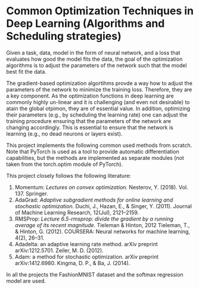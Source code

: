 # Common Optimization Techniques in Deep Learning (Algorithms and Scheduling strategies) 

Given a task, data, model in the form of neural network, and a loss that evaluates how good the model fits the data, 
the goal of the optimization algorithms is to adjust the parameters of the network such that the model best fit the data. 

The gradient-based optimization algortihms provde a way how to adjust the parameters of the network to minimize the training loss. 
Therefore, they are a key component. As the optimization functions in deep learning are commonly highly un-linear and it is 
challenging (and even not desirable) to atain the global otpimon, they are of essential value. In addition, optimizing their parameters
(e.g., by scheduling the learning rate) one can adjust the training procedure ensuring that the parameters of the network are
changing accordingly. This is essential to ensure that the network is learning (e.g., no dead neurons or layers exist). 

This project implements the following common used methods from scratch. Note that PyTorch is used as a tool to provide automatic differentiation
capabilities, but the methods are implemented as separate modules (not taken from the torch.optim module of PyTorch).

This project closely follows the following literature: 

1. Momentum: *Lectures on convex optimization.* Nesterov, Y. (2018).  Vol. 137. Springer. 
2. AdaGrad: *Adaptive subgradient methods for online learning and stochastic optimization.* Duchi, J., Hazan, E., & Singer, Y. (2011). Journal of Machine Learning Research, 12(Jul), 2121–2159.
3. RMSProp: *Lecture 6.5-rmsprop: divide the gradient by a running average of its recent magnitude.* Tieleman & Hinton, 2012
Tieleman, T., & Hinton, G. (2012). COURSERA: Neural networks for machine learning, 4(2), 26–31.
4. Adadelta: an adaptive learning rate method. arXiv preprint arXiv:1212.5701. Zeiler, M. D. (2012).
5. Adam: a method for stochastic optimization. arXiv preprint arXiv:1412.6980. Kingma, D. P., & Ba, J. (2014).

In all the projects the FashionMNIST dataset and the softmax regression model are used.
